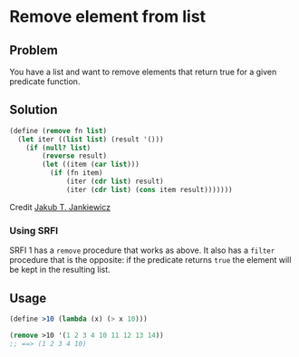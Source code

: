 # Remove element from list

## Problem

You have a list and want to remove elements that return true for a
given predicate function.

## Solution

```Scheme
(define (remove fn list)
  (let iter ((list list) (result '()))
    (if (null? list)
        (reverse result)
        (let ((item (car list)))
          (if (fn item)
              (iter (cdr list) result)
              (iter (cdr list) (cons item result)))))))
```
Credit [Jakub T. Jankiewicz](https://jcubic.pl/me)

### Using SRFI

SRFI 1 has a `remove` procedure that works as above. It also has a
`filter` procedure that is the opposite: if the predicate returns
`true` the element will be kept in the resulting list.

## Usage

```Scheme
(define >10 (lambda (x) (> x 10)))

(remove >10 '(1 2 3 4 10 11 12 13 14))
;; ==> (1 2 3 4 10)
```
